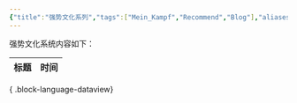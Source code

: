 ```yaml
---
{"title":"强势文化系列","tags":["Mein_Kampf","Recommend","Blog"],"aliases":["强势文化系列"],"dg-publish":true,"dg-note-icon":1,"permalink":"/🌓Interest_兴趣/Exalt/强势文化/0.0强势文化_Readme/","dgPassFrontmatter":true,"noteIcon":1,"created":"2024-09-17T14:53:17.801+08:00","updated":"2024-09-18T14:17:31.815+08:00"}
---
```


强势文化系统内容如下：

| 标题 | 时间 |
| -- | -- |

{ .block-language-dataview}
